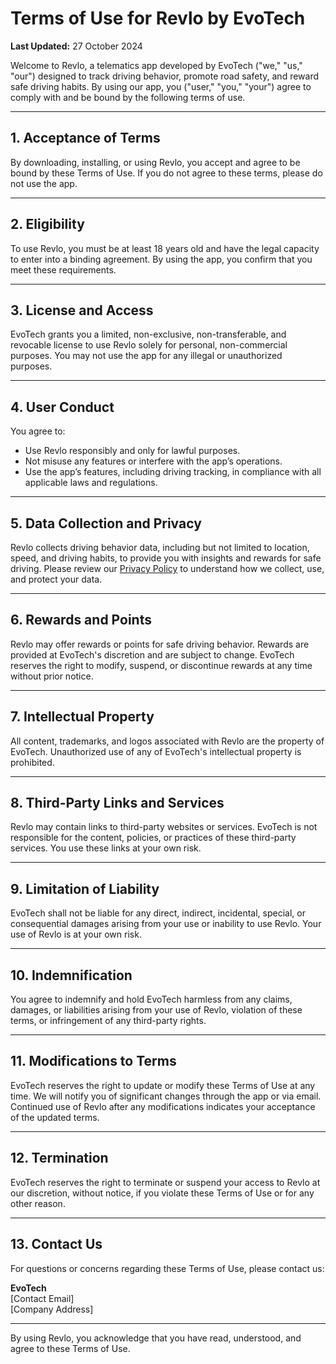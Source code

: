 # Terms of Use for Revlo by EvoTech

**Last Updated:** 27 October 2024

Welcome to Revlo, a telematics app developed by EvoTech ("we," "us," "our") designed to track driving behavior, promote road safety, and reward safe driving habits. By using our app, you ("user," "you," "your") agree to comply with and be bound by the following terms of use.

---

## 1. Acceptance of Terms
By downloading, installing, or using Revlo, you accept and agree to be bound by these Terms of Use. If you do not agree to these terms, please do not use the app.

---

## 2. Eligibility
To use Revlo, you must be at least 18 years old and have the legal capacity to enter into a binding agreement. By using the app, you confirm that you meet these requirements.

---

## 3. License and Access
EvoTech grants you a limited, non-exclusive, non-transferable, and revocable license to use Revlo solely for personal, non-commercial purposes. You may not use the app for any illegal or unauthorized purposes.

---

## 4. User Conduct
You agree to:
- Use Revlo responsibly and only for lawful purposes.
- Not misuse any features or interfere with the app’s operations.
- Use the app’s features, including driving tracking, in compliance with all applicable laws and regulations.

---

## 5. Data Collection and Privacy
Revlo collects driving behavior data, including but not limited to location, speed, and driving habits, to provide you with insights and rewards for safe driving. Please review our [Privacy Policy](link-to-privacy-policy) to understand how we collect, use, and protect your data.

---

## 6. Rewards and Points
Revlo may offer rewards or points for safe driving behavior. Rewards are provided at EvoTech's discretion and are subject to change. EvoTech reserves the right to modify, suspend, or discontinue rewards at any time without prior notice.

---

## 7. Intellectual Property
All content, trademarks, and logos associated with Revlo are the property of EvoTech. Unauthorized use of any of EvoTech's intellectual property is prohibited.

---

## 8. Third-Party Links and Services
Revlo may contain links to third-party websites or services. EvoTech is not responsible for the content, policies, or practices of these third-party services. You use these links at your own risk.

---

## 9. Limitation of Liability
EvoTech shall not be liable for any direct, indirect, incidental, special, or consequential damages arising from your use or inability to use Revlo. Your use of Revlo is at your own risk.

---

## 10. Indemnification
You agree to indemnify and hold EvoTech harmless from any claims, damages, or liabilities arising from your use of Revlo, violation of these terms, or infringement of any third-party rights.

---

## 11. Modifications to Terms
EvoTech reserves the right to update or modify these Terms of Use at any time. We will notify you of significant changes through the app or via email. Continued use of Revlo after any modifications indicates your acceptance of the updated terms.

---

## 12. Termination
EvoTech reserves the right to terminate or suspend your access to Revlo at our discretion, without notice, if you violate these Terms of Use or for any other reason.

---

## 13. Contact Us
For questions or concerns regarding these Terms of Use, please contact us:

**EvoTech**  
[Contact Email]  
[Company Address]  

---

By using Revlo, you acknowledge that you have read, understood, and agree to these Terms of Use.
